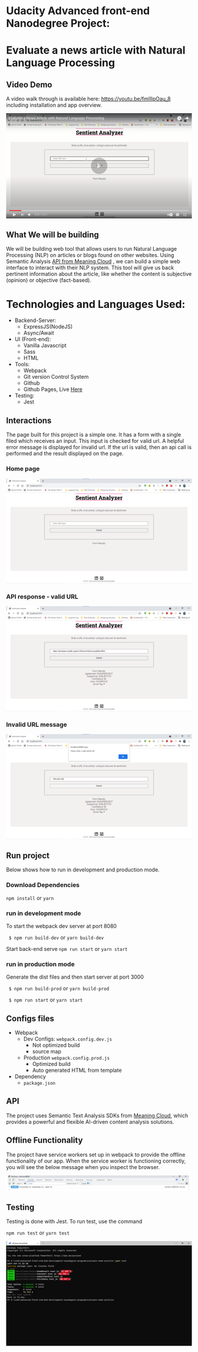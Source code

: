 # Udacity Advanced front-end Nanodegree Project:

# Evaluate a news article with Natural Language Processing

## Video Demo

A video walk through is available here: https://youtu.be/fmIIIpOau_8 including installation and app overview.

[![video installation and walk-through](./src/public/imgs/video.png)](https://youtu.be/fmIIIpOau_8)

## What We will be building

We will be building web tool that allows users to run Natural Language Processing (NLP) on articles or blogs found on other websites. Using Semantic Analysis <a href="https://learn.meaningcloud.com/developer/sentiment-analysis/2.1/doc">API from Meaning Cloud</a> , we can build a simple web interface to interact with their NLP system. This tool will give us back pertinent information about the article, like whether the content is subjective (opinion) or objective (fact-based).

# Technologies and Languages Used:

- Backend-Server:
  - ExpressJS(NodeJS)
  - Async/Await
- UI (Front-end):
  - Vanilla Javascript
  - Sass
  - HTML
- Tools:
  - Webpack
  - Git version Control System
  - Github
  - Github Pages, Live <a href="https://ahmedalima.github.io/evaluate-news-article/">Here</a>
- Testing:
  - Jest

## Interactions

The page built for this project is a simple one. It has a form with a single filed which receives an input. This input is checked for valid url. A helpful error message is displayed for invalid url. If the url is valid, then an api call is performed and the result displayed on the page.

### Home page

![](./src/public/imgs/home.png)

### API response - valid URL

![](./src/public/imgs/valid-url-results.png)

### Invalid URL message

![](./src/public/imgs/invalid-url.png)

## Run project

Below shows how to run in development and production mode.

### Download Dependencies

`npm install` or `yarn`

### run in development mode

To start the webpack dev server at port 8080

` $ npm run build-dev` or `yarn build-dev`

Start back-end serve
`npm run start` or `yarn start`

### run in production mode

Generate the dist files and then start server at port 3000

` $ npm run build-prod` or `yarn build-prod`

` $ npm run start` or `yarn start`

## Configs files

- Webpack
  - Dev Configs: `webpack.config.dev.js`
    - Not optimized build
    - source map
  - Production `webpack.config.prod.js`
    - Optimized build
    - Auto generated HTML from template
- Dependency
  - `package.json`

## API

The project uses Semantic Text Analysis SDKs from [Meaning Cloud](https://learn.meaningcloud.com/developer/sentiment-analysis/2.1/doc), which provides a powerful and flexible AI-driven content analysis solutions.

## Offline Functionality

The project have service workers set up in webpack to provide the offline functionality of our app. When the service worker is functioning correctly, you will see the below message when you inspect the browser.

![](./src/public/imgs/offline-service-worker.png)

## Testing

Testing is done with Jest. To run test, use the command

`npm run test` or `yarn test`

![](./src/public/imgs/testing.png)
